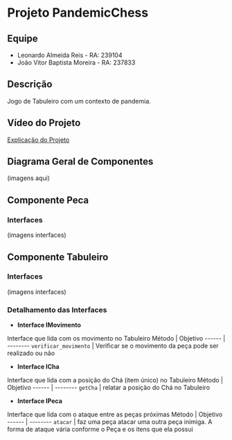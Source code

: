 # Projeto PandemicChess
## Equipe
* Leonardo Almeida Reis - RA: 239104
* João Vitor Baptista Moreira - RA: 237833

## Descrição
Jogo de Tabuleiro com um contexto de pandemia.

## Vídeo do Projeto
[Explicação do Projeto](youtube.com)

## Diagrama Geral de Componentes
(imagens aqui)

## Componente Peca
### Interfaces
(imagens interfaces)

## Componente Tabuleiro
### Interfaces
(imagens interfaces)

### Detalhamento das Interfaces
* **Interface IMovimento**

Interface que lida com os movimento no Tabuleiro
Método | Objetivo
------ | --------
`verificar_movimento` | Verificar se o movimento da peça pode ser realizado ou não

* **Interface ICha**

Interface que lida com a posição do Chá (item único) no Tabuleiro
Método | Objetivo
------ | --------
`getCha` | relatar a posição do Chá no Tabuleiro

* **Interface IPeca**

Interface que lida com o ataque entre as peças próximas
Método | Objetivo
------ | --------
`atacar` | faz uma peça atacar uma outra peça inimiga. A forma de ataque vária conforme o Peça e os               itens que ela possui


